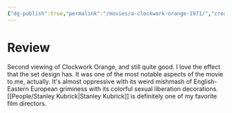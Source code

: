 ```yaml
---
{"dg-publish":true,"permalink":"/movies/a-clockwork-orange-1971/","created":"2024-01-08","updated":"2024-01-29"}
---
```



# Review

Second viewing of Clockwork Orange, and still quite good. I love the effect that the set design has. It was one of the most notable aspects of the movie to me, actually. It's almost oppressive with its weird mishmash of English-Eastern European griminess with its colorful sexual liberation decorations. [[People/Stanley Kubrick\|Stanley Kubrick]] is definitely one of my favorite film directors.
